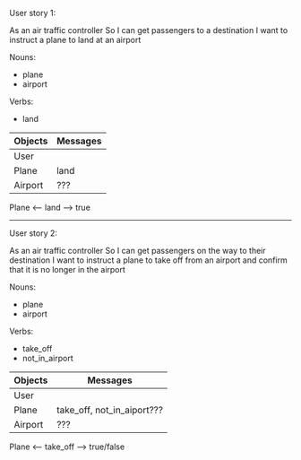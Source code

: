 User story 1:

As an air traffic controller 
So I can get passengers to a destination 
I want to instruct a plane to land at an airport

Nouns:
- plane
- airport

Verbs:
- land

| Objects  | Messages        |
| -------- | --------------- |
| User | |
| Plane | land |
| Airport | ??? |

Plane <-- land --> true

----------------------------------------------------

User story 2:

As an air traffic controller 
So I can get passengers on the way to their destination 
I want to instruct a plane to take off from an airport and confirm that it is no longer in the airport

Nouns:
- plane
- airport

Verbs:
- take_off
- not_in_airport

| Objects  | Messages        |
| -------- | --------------- |
| User | |
| Plane | take_off, not_in_aiport??? |
| Airport | ??? |

Plane <-- take_off --> true/false